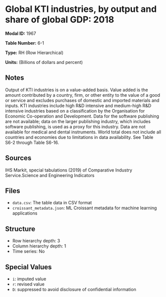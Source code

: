 # Global KTI industries, by output and share of global GDP: 2018

**Modal ID:** 1967

**Table Number:** 6-1

**Type:** RH (Row Hierarchical)

**Units:** (Billions of dollars and percent)

## Notes

Output of KTI industries is on a value-added basis. Value added is the amount contributed by a country, firm, or other entity to the value of a good or service and excludes purchases of domestic and imported materials and inputs. KTI industries include high R&D intensive and medium-high R&D intensive industries based on a classification by the Organisation for Economic Co-operation and Development. Data for the software publishing are not available; data on the larger publishing industry, which includes software publishing, is used as a proxy for this industry. Data are not available for medical and dental instruments. World total does not include all countries and economies due to limitations in data availability. See Table S6-2 through Table S6-16.

## Sources

IHS Markit, special tabulations (2019) of Comparative Industry Service.Science and Engineering Indicators

## Files

- `data.csv`: The table data in CSV format
- `croissant_metadata.json`: ML Croissant metadata for machine learning applications

## Structure

- Row hierarchy depth: 3
- Column hierarchy depth: 1
- Time series: No

## Special Values

- `i`: imputed value
- `r`: revised value
- `D`: suppressed to avoid disclosure of confidential information
